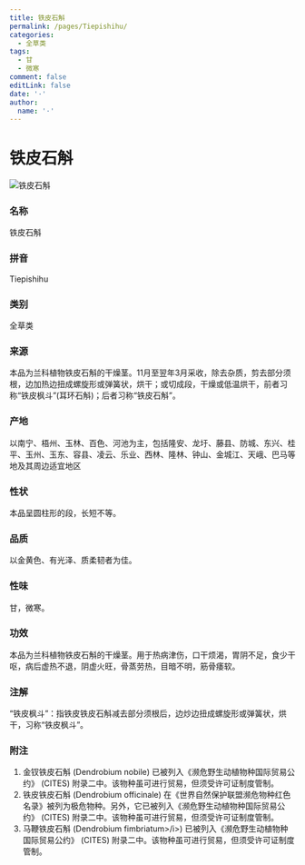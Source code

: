 ```yaml
---
title: 铁皮石斛
permalink: /pages/Tiepishihu/
categories: 
  - 全草类
tags: 
  - 甘
  - 微寒
comment: false
editLink: false
date: '·'
author: 
  name: '·'
---
```

# 铁皮石斛

![铁皮石斛](https://image.zhongyibaike.com/image/%E9%93%81%E7%9A%AE%E7%9F%B3%E6%96%9B/%E9%93%81%E7%9A%AE%E7%9F%B3%E6%96%9B.jpg)

<!-- more -->
### 名称
铁皮石斛

### 拼音
Tiepishihu

### 类别
全草类

### 来源
本品为兰科植物铁皮石斛的干燥茎。11月至翌年3月采收，除去杂质，剪去部分须根，边加热边扭成螺旋形或弹簧状，烘干；或切成段，干燥或低温烘干，前者习称“铁皮枫斗”(耳环石斛)；后者习称“铁皮石斛”。

### 产地
以南宁、梧州、玉林、百色、河池为主，包括隆安、龙圩、藤县、防城、东兴、桂平、玉州、玉东、容县、凌云、乐业、西林、隆林、钟山、金城江、天峨、巴马等地及其周边适宜地区

### 性状
本品呈圆柱形的段，长短不等。

### 品质
以金黄色、有光泽、质柔韧者为佳。

### 性味
甘，微寒。

### 功效
本品为兰科植物铁皮石斛的干燥茎。用于热病津伤，口干烦渴，胃阴不足，食少干呕，病后虚热不退，阴虚火旺，骨蒸劳热，目暗不明，筋骨痿软。

### 注解
“铁皮枫斗”：指铁皮铁皮石斛减去部分须根后，边炒边扭成螺旋形或弹簧状，烘干，习称“铁皮枫斗”。

### 附注
1. 金钗铁皮石斛 (Dendrobium nobile) 已被列入《濒危野生动植物种国际贸易公约》 (CITES) 附录二中。该物种虽可进行贸易，但须受许可证制度管制。
2. 铁皮铁皮石斛 (Dendrobium officinale) 在《世界自然保护联盟濒危物种红色名录》被列为极危物种。另外，它已被列入《濒危野生动植物种国际贸易公约》 (CITES) 附录二中。该物种虽可进行贸易，但须受许可证制度管制。
3. 马鞭铁皮石斛 (Dendrobium fimbriatum>/i>) 已被列入《濒危野生动植物种国际贸易公约》 (CITES) 附录二中。该物种虽可进行贸易，但须受许可证制度管制。